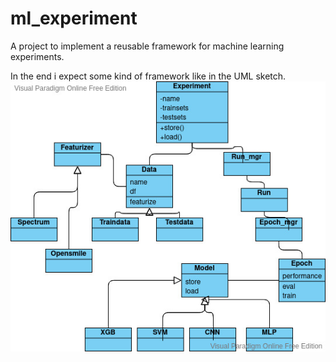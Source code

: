 # ml_experiment
A project to implement a reusable framework for machine learning experiments.

In the end i expect some kind of framework like in the UML sketch.
![sketch](images/ml-experiment.jpg)
